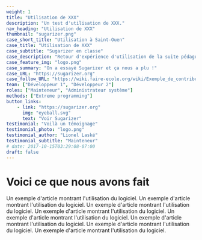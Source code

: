 ```yaml
---
weight: 1
title: "Utilisation de XXX"
description: "Un test d'utilisation de XXX."
nav_heading: "Utilisation de XXX"
thumbnail: "sugarizer.png"
case_short_title: "Utilisation à Saint-Ouen"
case_title: "Utilisation de XXX"
case_subtitle: "Sugarizer en classe"
case_description: "Retour d'expérience d'utilisation de la suite pédagogique Sugarizer avec les enseignants à Saint-Ouen et comment ils contribuent à son amélioration."
case_feature_img: "logo.png"
case_summary: "On a essayé Sugarizer et ça nous a plu !"
case_URL: "https://sugarizer.org"
case_follow_URL: "https://wiki.faire-ecole.org/wiki/Exemple_de_contribution_%C3%A0_Sugarizer"
team: ["Développeur 1", "Développeur 2"]
roles: ["Mainteneur", "Administrateur système"]
methods: ["Extreme programming"]
button_links:
    - link: "https://sugarizer.org"
      img: "eyeball.svg"
      text: "Voir Sugarizer"
testimonial: "Voilà un témoignage"
testimonial_photo: "logo.png"
testimonial_author: "Lionel Laské"
testimonial_subtitle: "Mainteneur"
# date: 2017-10-15T03:29:08-07:00
draft: false
---
```


# Voici ce que nous avons fait

Un exemple d'article montrant l'utilisation du logiciel.  Un exemple
d'article montrant l'utilisation du logiciel.  Un exemple d'article
montrant l'utilisation du logiciel.  Un exemple d'article montrant
l'utilisation du logiciel.  Un exemple d'article montrant
l'utilisation du logiciel.  Un exemple d'article montrant
l'utilisation du logiciel.  Un exemple d'article montrant
l'utilisation du logiciel.  Un exemple d'article montrant
l'utilisation du logiciel.
